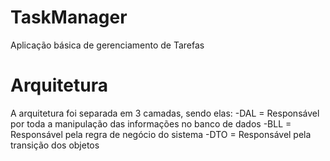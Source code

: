 # TaskManager
Aplicação básica de gerenciamento de Tarefas

# Arquitetura
A arquitetura foi separada em 3 camadas, sendo elas:
 -DAL = Responsável por toda a manipulação das informações no banco de dados
 -BLL = Responsável pela regra de negócio do sistema
 -DTO = Responsável pela transição dos objetos

